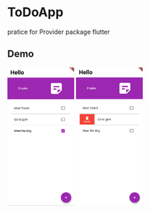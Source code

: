 # ToDoApp
pratice for Provider package flutter

## Demo  
<img src="https://github.com/ElectricGoal/ToDoApp/blob/main/img/img1.jpg" width=30% height=30%>    <img src="https://github.com/ElectricGoal/ToDoApp/blob/main/img/img2.jpg" width=30% height=30%>
